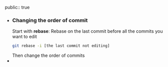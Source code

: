 public:: true

- ### Changing the order of commit
  Start with **rebase**:
  Rebase on the last commit before all the commits you want to edit
  ```bash
  git rebase -i [the last commit not editing]
  ```
  Then change the order of commits
-